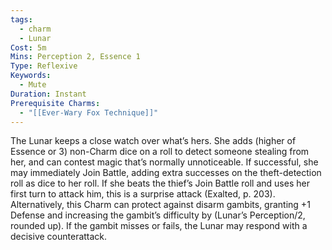 ```yaml
---
tags:
  - charm
  - Lunar
Cost: 5m
Mins: Perception 2, Essence 1
Type: Reflexive
Keywords:
  - Mute
Duration: Instant
Prerequisite Charms:
  - "[[Ever-Wary Fox Technique]]"
---
```

The Lunar keeps a close watch over what’s hers. She adds (higher of Essence or 3) non-Charm dice on a roll to detect someone stealing from her, and can contest magic that’s normally unnoticeable. If successful, she may immediately Join Battle, adding extra successes on the theft-detection roll as dice to her roll. If she beats the thief’s Join Battle roll and uses her first turn to attack him, this is a surprise attack (Exalted, p. 203). Alternatively, this Charm can protect against disarm gambits, granting +1 Defense and increasing the gambit’s difficulty by (Lunar’s Perception/2, rounded up). If the gambit misses or fails, the Lunar may respond with a decisive counterattack.